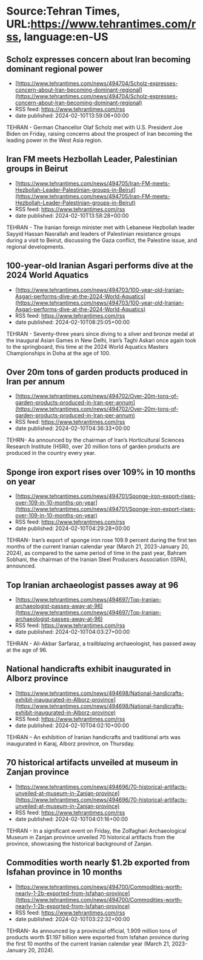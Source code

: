 # Source:Tehran Times, URL:https://www.tehrantimes.com/rss, language:en-US

## Scholz expresses concern about Iran becoming dominant regional power
 - [https://www.tehrantimes.com/news/494704/Scholz-expresses-concern-about-Iran-becoming-dominant-regional](https://www.tehrantimes.com/news/494704/Scholz-expresses-concern-about-Iran-becoming-dominant-regional)
 - RSS feed: https://www.tehrantimes.com/rss
 - date published: 2024-02-10T13:59:06+00:00

TEHRAN - German Chancellor Olaf Scholz met with U.S. President Joe Biden on Friday, raising concerns about the prospect of Iran becoming the leading power in the West Asia region.

## Iran FM meets Hezbollah Leader, Palestinian groups in Beirut
 - [https://www.tehrantimes.com/news/494705/Iran-FM-meets-Hezbollah-Leader-Palestinian-groups-in-Beirut](https://www.tehrantimes.com/news/494705/Iran-FM-meets-Hezbollah-Leader-Palestinian-groups-in-Beirut)
 - RSS feed: https://www.tehrantimes.com/rss
 - date published: 2024-02-10T13:58:28+00:00

TEHRAN - The Iranian foreign minister met with Lebanese Hezbollah leader Sayyid Hassan Nasrallah and leaders of Palestinian resistance groups during a visit to Beirut, discussing the Gaza conflict, the Palestine issue, and regional developments.

## 100-year-old Iranian Asgari performs dive at the 2024 World Aquatics
 - [https://www.tehrantimes.com/news/494703/100-year-old-Iranian-Asgari-performs-dive-at-the-2024-World-Aquatics](https://www.tehrantimes.com/news/494703/100-year-old-Iranian-Asgari-performs-dive-at-the-2024-World-Aquatics)
 - RSS feed: https://www.tehrantimes.com/rss
 - date published: 2024-02-10T08:25:05+00:00

TEHRAN - Seventy-three years since diving to a silver and bronze medal at the inaugural Asian Games in New Delhi, Iran’s Taghi Askari once again took to the springboard, this time at the 2024 World Aquatics Masters Championships in Doha at the age of 100.

## Over 20m tons of garden products produced in Iran per annum
 - [https://www.tehrantimes.com/news/494702/Over-20m-tons-of-garden-products-produced-in-Iran-per-annum](https://www.tehrantimes.com/news/494702/Over-20m-tons-of-garden-products-produced-in-Iran-per-annum)
 - RSS feed: https://www.tehrantimes.com/rss
 - date published: 2024-02-10T04:36:33+00:00

TEHRN- As announced by the chairman of Iran’s Horticultural Sciences Research Institute (HSRI), over 20 million tons of garden products are produced in the country every year.

## Sponge iron export rises over 109% in 10 months on year
 - [https://www.tehrantimes.com/news/494701/Sponge-iron-export-rises-over-109-in-10-months-on-year](https://www.tehrantimes.com/news/494701/Sponge-iron-export-rises-over-109-in-10-months-on-year)
 - RSS feed: https://www.tehrantimes.com/rss
 - date published: 2024-02-10T04:29:28+00:00

TEHRAN- Iran’s export of sponge iron rose 109.9 percent during the first ten months of the current Iranian calendar year (March 21, 2023-January 20, 2024), as compared to the same period of time in the past year, Bahram Sobhani, the chairman of the Iranian Steel Producers Association (ISPA), announced.

## Top Iranian archaeologist passes away at 96
 - [https://www.tehrantimes.com/news/494697/Top-Iranian-archaeologist-passes-away-at-96](https://www.tehrantimes.com/news/494697/Top-Iranian-archaeologist-passes-away-at-96)
 - RSS feed: https://www.tehrantimes.com/rss
 - date published: 2024-02-10T04:03:27+00:00

TEHRAN - Ali-Akbar Sarfaraz, a trailblazing archaeologist, has passed away at the age of 96.

## National handicrafts exhibit inaugurated in Alborz province
 - [https://www.tehrantimes.com/news/494698/National-handicrafts-exhibit-inaugurated-in-Alborz-province](https://www.tehrantimes.com/news/494698/National-handicrafts-exhibit-inaugurated-in-Alborz-province)
 - RSS feed: https://www.tehrantimes.com/rss
 - date published: 2024-02-10T04:02:10+00:00

TEHRAN – An exhibition of Iranian handicrafts and traditional arts was inaugurated in Karaj, Alborz province, on Thursday.

## 70 historical artifacts unveiled at museum in Zanjan province
 - [https://www.tehrantimes.com/news/494696/70-historical-artifacts-unveiled-at-museum-in-Zanjan-province](https://www.tehrantimes.com/news/494696/70-historical-artifacts-unveiled-at-museum-in-Zanjan-province)
 - RSS feed: https://www.tehrantimes.com/rss
 - date published: 2024-02-10T04:01:16+00:00

TEHRAN - In a significant event on Friday, the Zolfaghari Archaeological Museum in Zanjan province unveiled 70 historical artifacts from the province, showcasing the historical background of Zanjan.

## Commodities worth nearly $1.2b exported from Isfahan province in 10 months
 - [https://www.tehrantimes.com/news/494700/Commodities-worth-nearly-1-2b-exported-from-Isfahan-province](https://www.tehrantimes.com/news/494700/Commodities-worth-nearly-1-2b-exported-from-Isfahan-province)
 - RSS feed: https://www.tehrantimes.com/rss
 - date published: 2024-02-10T03:22:32+00:00

TEHRAN- As announced by a provincial official, 1.909 million tons of products worth $1.197 billion were exported from Isfahan province during the first 10 months of the current Iranian calendar year (March 21, 2023-January 20, 2024).

